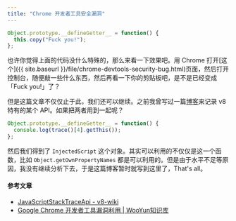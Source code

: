 ```yaml
---
title: "Chrome 开发者工具安全漏洞"
---
```


``` javascript
Object.prototype.__defineGetter__ = function() {
  this.copy("Fuck you!");
};
```

也许你觉得上面的代码没什么特殊的，那么来看一下效果吧。用 Chrome 打开[这个]({{ site.baseurl }}/file/chrome-devtools-security-bug.html)页面，然后打开控制台，随便敲一些什么东西，然后再看一下你的剪贴板吧，是不是已经变成「Fuck you!」了？

但是这篇文章不仅仅止于此，我们还可以继续。之前我曾写过一篇[博客](http://segmentfault.com/blog/intptr/1190000000742286)来记录 v8 特有的某个 API。如果把两者用到一起呢？

``` javascript
Object.prototype.__defineGetter__ = function() {
  console.log(trace()[4].getThis());
};
```

然后我们得到了 `InjectedScript` 这个对象。其实可以利用的不仅仅是这一个函数，比如 `Object.getOwnPropertyNames` 都是可以利用的。但是由于水平不足等原因，我没有继续分析下去，于是这篇博客暂时就写到这里了，That's all。

#### 参考文章

- [JavaScriptStackTraceApi - v8-wiki](https://code.google.com/p/v8-wiki/wiki/JavaScriptStackTraceApi)
- [Google Chrome 开发者工具漏洞利用 \| WooYun知识库](http://drops.wooyun.org/papers/974)
